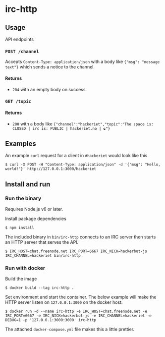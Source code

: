 # irc-http

## Usage

API endpoints

### `POST /channel`

Accepts `Content-Type: application/json` with a body like `{"msg": "message text"}` which sends a notice to the channel.

#### Returns

- `204` with an empty body on success

### `GET /topic`

#### Returns

- `200` with a body like `{"channel":"hackeriet","topic":"The space is: CLOSED | irc is: PUBLIC | hackeriet.no | ☯"}`


## Examples

An example `curl` request for a client in `#hackeriet` would look like this

```
$ curl -X POST -H "Content-Type: application/json" -d '{"msg": "Hello, world!"}' http://127.0.0.1:3000/hackeriet
```

## Install and run

### Run the binary

Requires Node.js v6 or later.

Install package dependencies

```
$ npm install
```

The included binary in `bin/irc-http` connects to an IRC server then
starts an HTTP server that serves the API.

```
$ IRC_HOST=chat.freenode.net IRC_PORT=6667 IRC_NICK=hackerbot-js IRC_CHANNEL=hackeriet bin/irc-http
```

### Run with docker

Build the image

```
$ docker build --tag irc-http .
```

Set environment and start the container. The below example will make the
HTTP server listen on `127.0.0.1:3000` on the docker host.

```
$ docker run -d --name irc-http -e IRC_HOST=chat.freenode.net -e IRC_PORT=6667 -e IRC_NICK=hackerbot-js -e IRC_CHANNEL=hackeriet -e DEBUG=1 -p '127.0.0.1:3000:3000' irc-http
```

The attached `docker-compose.yml` file makes this a little prettier.
